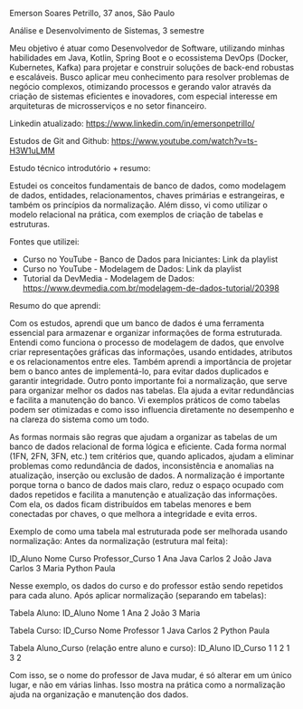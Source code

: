 Emerson Soares Petrillo, 37 anos, São Paulo


Análise e Desenvolvimento de Sistemas, 3 semestre


Meu objetivo é atuar como Desenvolvedor de Software, utilizando minhas habilidades em Java, Kotlin, Spring Boot e o ecossistema DevOps (Docker, Kubernetes, Kafka) para projetar e construir soluções de back-end robustas e escaláveis. Busco aplicar meu conhecimento para resolver problemas de negócio complexos, otimizando processos e gerando valor através da criação de sistemas eficientes e inovadores, com especial interesse em arquiteturas de microsserviços e no setor financeiro.


Linkedin atualizado: https://www.linkedin.com/in/emersonpetrillo/


Estudos de Git and Github: https://www.youtube.com/watch?v=ts-H3W1uLMM


Estudo técnico introdutório + resumo:

Estudei os conceitos fundamentais de banco de dados, como modelagem de dados, entidades, relacionamentos, chaves primárias e estrangeiras, e também os princípios da normalização. Além disso, vi como utilizar o modelo relacional na prática, com exemplos de criação de tabelas e estruturas.

Fontes que utilizei:
- Curso no YouTube - Banco de Dados para Iniciantes: Link da playlist
- Curso no YouTube - Modelagem de Dados: Link da playlist
- Tutorial da DevMedia - Modelagem de Dados: https://www.devmedia.com.br/modelagem-de-dados-tutorial/20398

Resumo do que aprendi:

Com os estudos, aprendi que um banco de dados é uma ferramenta essencial para armazenar e organizar informações de forma estruturada. Entendi como funciona o processo de modelagem de dados, que envolve criar representações gráficas das informações, usando entidades, atributos e os relacionamentos entre eles. Também aprendi a importância de projetar bem o banco antes de implementá-lo, para evitar dados duplicados e garantir integridade. Outro ponto importante foi a normalização, que serve para organizar melhor os dados nas tabelas. Ela ajuda a evitar redundâncias e facilita a manutenção do banco. Vi exemplos práticos de como tabelas podem ser otimizadas e como isso influencia diretamente no desempenho e na clareza do sistema como um todo.

As formas normais são regras que ajudam a organizar as tabelas de um banco de dados relacional de forma lógica e eficiente. Cada forma normal (1FN, 2FN, 3FN, etc.) tem critérios que, quando aplicados, ajudam a eliminar problemas como redundância de dados, inconsistência e anomalias na atualização, inserção ou exclusão de dados. A normalização é importante porque torna o banco de dados mais claro, reduz o espaço ocupado com dados repetidos e facilita a manutenção e atualização das informações. Com ela, os dados ficam distribuídos em tabelas menores e bem conectadas por chaves, o que melhora a integridade e evita erros.

Exemplo de como uma tabela mal estruturada pode ser melhorada usando normalização:
Antes da normalização (estrutura mal feita):

ID_Aluno	Nome	Curso	Professor_Curso
1	Ana	Java	Carlos
2	João	Java	Carlos
3	Maria	Python	Paula

Nesse exemplo, os dados do curso e do professor estão sendo repetidos para cada aluno. Após aplicar normalização (separando em tabelas):

Tabela Aluno:
ID_Aluno	Nome
1	Ana
2	João
3	Maria

Tabela Curso:
ID_Curso	Nome	Professor
1	Java	Carlos
2	Python	Paula

Tabela Aluno_Curso (relação entre aluno e curso):
ID_Aluno	ID_Curso
1	1
2	1
3	2

Com isso, se o nome do professor de Java mudar, é só alterar em um único lugar, e não em várias linhas. Isso mostra na prática como a normalização ajuda na organização e manutenção dos dados.
